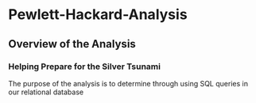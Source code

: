 # Pewlett-Hackard-Analysis
## Overview of the Analysis
### Helping Prepare for the Silver Tsunami
The purpose of the analysis is to determine through using SQL queries in our relational database
